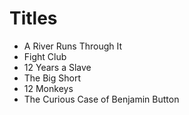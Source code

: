 # Titles
- A River Runs Through It
- Fight Club
- 12 Years a Slave
- The Big Short
- 12 Monkeys
- The Curious Case of Benjamin Button
